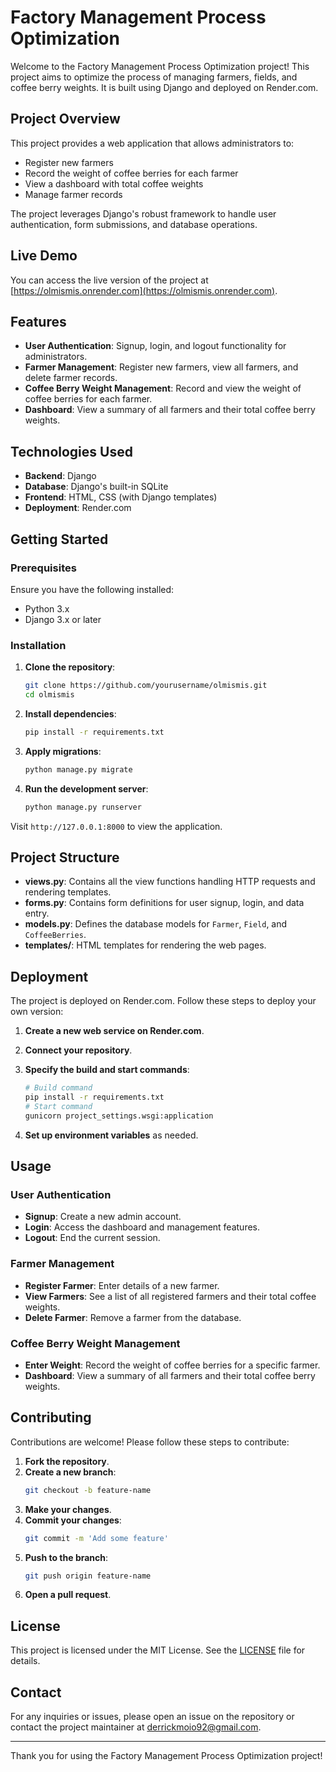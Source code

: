 # Factory Management Process Optimization

Welcome to the Factory Management Process Optimization project! This project aims to optimize the process of managing farmers, fields, and coffee berry weights. It is built using Django and deployed on Render.com.

## Project Overview

This project provides a web application that allows administrators to:

- Register new farmers
- Record the weight of coffee berries for each farmer
- View a dashboard with total coffee weights
- Manage farmer records

The project leverages Django's robust framework to handle user authentication, form submissions, and database operations.

## Live Demo

You can access the live version of the project at [https://olmismis.onrender.com](https://olmismis.onrender.com).

## Features

- **User Authentication**: Signup, login, and logout functionality for administrators.
- **Farmer Management**: Register new farmers, view all farmers, and delete farmer records.
- **Coffee Berry Weight Management**: Record and view the weight of coffee berries for each farmer.
- **Dashboard**: View a summary of all farmers and their total coffee berry weights.

## Technologies Used

- **Backend**: Django
- **Database**: Django's built-in SQLite
- **Frontend**: HTML, CSS (with Django templates)
- **Deployment**: Render.com

## Getting Started

### Prerequisites

Ensure you have the following installed:

- Python 3.x
- Django 3.x or later

### Installation

1. **Clone the repository**:
    ```sh
    git clone https://github.com/yourusername/olmismis.git
    cd olmismis
    ```

2. **Install dependencies**:
    ```sh
    pip install -r requirements.txt
    ```

3. **Apply migrations**:
    ```sh
    python manage.py migrate
    ```

4. **Run the development server**:
    ```sh
    python manage.py runserver
    ```

Visit `http://127.0.0.1:8000` to view the application.

## Project Structure

- **views.py**: Contains all the view functions handling HTTP requests and rendering templates.
- **forms.py**: Contains form definitions for user signup, login, and data entry.
- **models.py**: Defines the database models for `Farmer`, `Field`, and `CoffeeBerries`.
- **templates/**: HTML templates for rendering the web pages.

## Deployment

The project is deployed on Render.com. Follow these steps to deploy your own version:

1. **Create a new web service on Render.com**.
2. **Connect your repository**.
3. **Specify the build and start commands**:
    ```sh
    # Build command
    pip install -r requirements.txt
    # Start command
    gunicorn project_settings.wsgi:application
    ```

4. **Set up environment variables** as needed.

## Usage

### User Authentication

- **Signup**: Create a new admin account.
- **Login**: Access the dashboard and management features.
- **Logout**: End the current session.

### Farmer Management

- **Register Farmer**: Enter details of a new farmer.
- **View Farmers**: See a list of all registered farmers and their total coffee weights.
- **Delete Farmer**: Remove a farmer from the database.

### Coffee Berry Weight Management

- **Enter Weight**: Record the weight of coffee berries for a specific farmer.
- **Dashboard**: View a summary of all farmers and their total coffee berry weights.

## Contributing

Contributions are welcome! Please follow these steps to contribute:

1. **Fork the repository**.
2. **Create a new branch**:
    ```sh
    git checkout -b feature-name
    ```
3. **Make your changes**.
4. **Commit your changes**:
    ```sh
    git commit -m 'Add some feature'
    ```
5. **Push to the branch**:
    ```sh
    git push origin feature-name
    ```
6. **Open a pull request**.

## License

This project is licensed under the MIT License. See the [LICENSE](LICENSE) file for details.

## Contact

For any inquiries or issues, please open an issue on the repository or contact the project maintainer at [derrickmoio92@gmail.com](mailto:derrickmoio92@gmail.com).

---

Thank you for using the Factory Management Process Optimization project!
